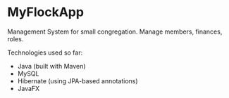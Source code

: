 # MyFlockApp
Management System for small congregation. Manage members, finances, roles. 

Technologies used so far:
  - Java (built with Maven) 
  - MySQL 
  - Hibernate (using JPA-based annotations)
  - JavaFX
